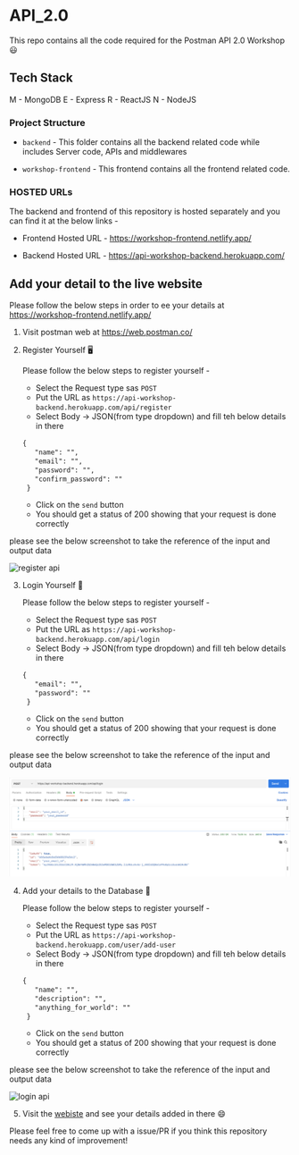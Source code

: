 # API_2.0
This repo contains all the code required for the Postman API 2.0 Workshop 😃

## Tech Stack
M - MongoDB
E - Express
R - ReactJS
N - NodeJS

### Project Structure


- `backend` - This folder contains all the backend related code while includes Server code, APIs and middlewares

- `workshop-frontend` - This frontend contains all the frontend related code.

### HOSTED URLs

The backend and frontend of this repository is hosted separately and you can find it at the below links -

- Frontend Hosted URL - https://workshop-frontend.netlify.app/

- Backend Hosted URL - https://api-workshop-backend.herokuapp.com/


## Add your detail to the live website

Please follow the below steps in order to ee your details at https://workshop-frontend.netlify.app/

1. Visit postman web at https://web.postman.co/
2. Register Yourself 🖥️

   Please follow the below steps to register yourself -
   - Select the Request type sas `POST`
   - Put the URL as `https://api-workshop-backend.herokuapp.com/api/register`
   - Select Body -> JSON(from type dropdown) and fill teh below details in there
   ```
   {
      "name": "",
      "email": "",
      "password": "",
      "confirm_password": ""
    }
    ```
    - Click on the `send` button
    - You should get a status of 200 showing that your request is done correctly

please see the below screenshot to take the reference of the input and output data

<img src="./assets/register_api.png" alt="register api"/>

3. Login Yourself 🔐

   Please follow the below steps to register yourself -
   - Select the Request type sas `POST`
   - Put the URL as `https://api-workshop-backend.herokuapp.com/api/login`
   - Select Body -> JSON(from type dropdown) and fill teh below details in there
   ```
   {
      "email": "",
      "password": ""
    }
    ```
    - Click on the `send` button
    - You should get a status of 200 showing that your request is done correctly

please see the below screenshot to take the reference of the input and output data

<img src="./assets/login_api.png" alt="login api"/>

4. Add your details to the Database 💾

   Please follow the below steps to register yourself -
   - Select the Request type sas `POST`
   - Put the URL as `https://api-workshop-backend.herokuapp.com/user/add-user`
   - Select Body -> JSON(from type dropdown) and fill teh below details in there
   ```
   {
      "name": "",
      "description": "",
      "anything_for_world": ""
    }
    ```
    - Click on the `send` button
    - You should get a status of 200 showing that your request is done correctly

please see the below screenshot to take the reference of the input and output data

<img src="./assets/post_details.png" alt="login api"/>

5. Visit the [webiste](https://workshop-frontend.netlify.app/) and see your details added in there 😄

Please feel free to come up with a issue/PR if you think this repository needs any kind of improvement!
